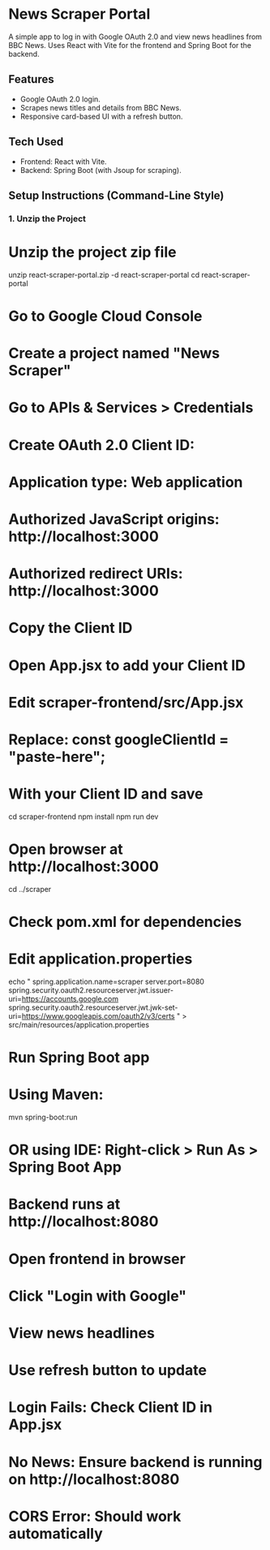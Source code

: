 # News Scraper Portal

A simple app to log in with Google OAuth 2.0 and view news headlines from BBC News. Uses React with Vite for the frontend and Spring Boot for the backend.

## Features

- Google OAuth 2.0 login.
- Scrapes news titles and details from BBC News.
- Responsive card-based UI with a refresh button.

## Tech Used

- Frontend: React with Vite.
- Backend: Spring Boot (with Jsoup for scraping).

## Setup Instructions (Command-Line Style)

### 1. Unzip the Project

# Unzip the project zip file
unzip react-scraper-portal.zip -d react-scraper-portal
cd react-scraper-portal

# Go to Google Cloud Console
# Create a project named "News Scraper"
# Go to APIs & Services > Credentials
# Create OAuth 2.0 Client ID:
#   Application type: Web application
#   Authorized JavaScript origins: http://localhost:3000
#   Authorized redirect URIs: http://localhost:3000
# Copy the Client ID




# Open App.jsx to add your Client ID
# Edit scraper-frontend/src/App.jsx
# Replace: const googleClientId = "paste-here";
# With your Client ID and save



cd scraper-frontend
npm install
npm run dev
# Open browser at http://localhost:3000


cd ../scraper
# Check pom.xml for dependencies
# Edit application.properties
echo "
spring.application.name=scraper
server.port=8080
spring.security.oauth2.resourceserver.jwt.issuer-uri=https://accounts.google.com
spring.security.oauth2.resourceserver.jwt.jwk-set-uri=https://www.googleapis.com/oauth2/v3/certs
" > src/main/resources/application.properties



# Run Spring Boot app
# Using Maven:
mvn spring-boot:run
# OR using IDE: Right-click > Run As > Spring Boot App
# Backend runs at http://localhost:8080



# Open frontend in browser
# Click "Login with Google"
# View news headlines
# Use refresh button to update


# Login Fails: Check Client ID in App.jsx
# No News: Ensure backend is running on http://localhost:8080
# CORS Error: Should work automatically



